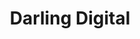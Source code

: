 ---
title: "Darling Digital"
url: /reddiarpalayam-pondicherry/darling-digital/
shop: electronics
---